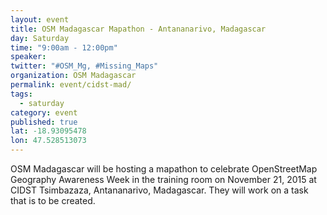 ```yaml
---
layout: event
title: OSM Madagascar Mapathon - Antananarivo, Madagascar  
day: Saturday
time: "9:00am - 12:00pm"
speaker: 
twitter: "#OSM_Mg, #Missing_Maps"
organization: OSM Madagascar 
permalink: event/cidst-mad/
tags: 
  - saturday
category: event
published: true
lat: -18.93095478
lon: 47.528513073
---
```


OSM Madagascar will be hosting a mapathon to celebrate OpenStreetMap Geography Awareness Week in the training room on November 21, 2015 at CIDST Tsimbazaza, Antananarivo, Madagascar. They will work on a task that is to be created.
